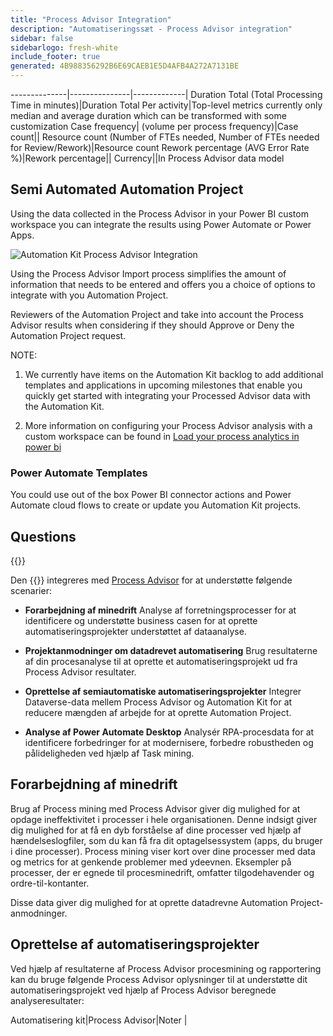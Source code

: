 ```yaml
---
title: "Process Advisor Integration"
description: "Automatiseringssæt - Process Advisor integration"
sidebar: false
sidebarlogo: fresh-white
include_footer: true
generated: 4B988356292B6E69CAEB1E5D4AFB4A272A7131BE
---
```

--------------|---------------|-------------|
Duration Total (Total Processing Time in minutes)|Duration Total Per activity|Top-level metrics currently only median and average duration which can be transformed with some customization
Case frequency| (volume per process frequency)|Case count||
Resource count (Number of FTEs needed, Number of FTEs needed for Review/Rework)|Resource count
Rework percentage (AVG Error Rate %)|Rework percentage||
Currency||In Process Advisor data model

## Semi Automated Automation Project

Using the data collected in the Process Advisor in your Power BI custom workspace you can integrate the results using Power Automate or Power Apps.

![Automation Kit Process Advisor Integration](/images/illustrations/process-advisor-integration.svg)

Using the Process Advisor Import process simplifies the amount of information that needs to be entered and offers you a choice of options to integrate with you Automation Project.

Reviewers of the Automation Project and take into account the Process Advisor results when considering if they should Approve or Deny the Automation Project request.

NOTE:

1. We currently have items on the Automation Kit backlog to add additional templates and applications in upcoming milestones that enable you quickly get started with integrating your Processed Advisor data with the Automation Kit.

2. More information on configuring your Process Advisor analysis with a custom workspace can be found in [Load your process analytics in power bi](https://learn.microsoft.com/en-us/power-automate/process-mining-pbi-workspace#load-your-process-analytics-in-power-bi)

### Power Automate Templates

You could use out of the box Power BI connector actions and Power Automate cloud flows to create or update you Automation Kit projects.

## Questions

{{<questions name="/content/en-us/backlog/process-advisor-integration.json" completed="Thank you for completing Process Advisor questions" showNavigationButtons=false >}}

Den {{<product-name>}} integreres med [Process Advisor](https://learn.microsoft.com/en-us/power-automate/process-advisor-overview) for at understøtte følgende scenarier:

- **Forarbejdning af minedrift** Analyse af forretningsprocesser for at identificere og understøtte business casen for at oprette automatiseringsprojekter understøttet af dataanalyse.

- **Projektanmodninger om datadrevet automatisering** Brug resultaterne af din procesanalyse til at oprette et automatiseringsprojekt ud fra Process Advisor resultater.

- **Oprettelse af semiautomatiske automatiseringsprojekter** Integrer Dataverse-data mellem Process Advisor og Automation Kit for at reducere mængden af arbejde for at oprette Automation Project.

- **Analyse af Power Automate Desktop** Analysér RPA-procesdata for at identificere forbedringer for at modernisere, forbedre robustheden og pålideligheden ved hjælp af Task mining.

## Forarbejdning af minedrift

Brug af Process mining med Process Advisor giver dig mulighed for at opdage ineffektivitet i processer i hele organisationen. Denne indsigt giver dig mulighed for at få en dyb forståelse af dine processer ved hjælp af hændelseslogfiler, som du kan få fra dit optagelsessystem (apps, du bruger i dine processer). Process mining viser kort over dine processer med data og metrics for at genkende problemer med ydeevnen. Eksempler på processer, der er egnede til procesminedrift, omfatter tilgodehavender og ordre-til-kontanter.

Disse data giver dig mulighed for at oprette datadrevne Automation Project-anmodninger.

## Oprettelse af automatiseringsprojekter

Ved hjælp af resultaterne af Process Advisor procesmining og rapportering kan du bruge følgende Process Advisor oplysninger til at understøtte dit automatiseringsprojekt ved hjælp af Process Advisor beregnede analyseresultater:

Automatisering kit|Process Advisor|Noter        |
